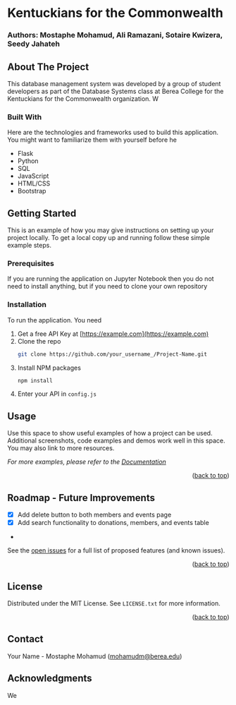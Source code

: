 # Kentuckians for the Commonwealth

### Authors: Mostaphe Mohamud, Ali Ramazani, Sotaire Kwizera, Seedy Jahateh 

## About The Project

This database management system was developed by a group of student developers as part of the Database Systems class at Berea College for the Kentuckians for the Commonwealth organization. W

### Built With

Here are the technologies and frameworks used to build this application. You might want to familiarize them with yourself before he

* Flask
* Python
* SQL
* JavaScript
* HTML/CSS
* Bootstrap

## Getting Started

This is an example of how you may give instructions on setting up your project locally.
To get a local copy up and running follow these simple example steps.

### Prerequisites

If you are running the application on Jupyter Notebook then you do not need to install anything, but if you need to clone your own repository  

### Installation

To run the application. You need 

1. Get a free API Key at [https://example.com](https://example.com)
2. Clone the repo
   ```sh
   git clone https://github.com/your_username_/Project-Name.git
   ```
3. Install NPM packages
   ```sh
   npm install
   ```
4. Enter your API in `config.js`

## Usage

Use this space to show useful examples of how a project can be used. Additional screenshots, code examples and demos work well in this space. You may also link to more resources.

_For more examples, please refer to the [Documentation](https://example.com)_

<p align="right">(<a href="#readme-top">back to top</a>)</p>




## Roadmap - Future Improvements 

- [x] Add delete button to both members and events page
- [x] Add search functionality to donations, members, and events table 
- 

See the [open issues](https://github.com/othneildrew/Best-README-Template/issues) for a full list of proposed features (and known issues).

<p align="right">(<a href="#readme-top">back to top</a>)</p>


## License

Distributed under the MIT License. See `LICENSE.txt` for more information.

<p align="right">(<a href="#readme-top">back to top</a>)</p>




## Contact

Your Name - Mostaphe Mohamud (mohamudm@berea.edu)

## Acknowledgments

We 



